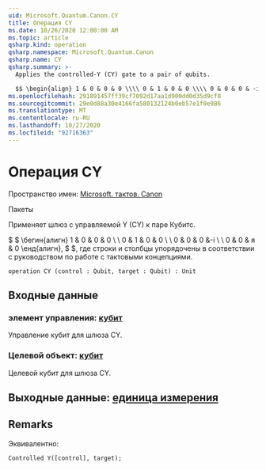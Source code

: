 ```yaml
---
uid: Microsoft.Quantum.Canon.CY
title: Операция CY
ms.date: 10/26/2020 12:00:00 AM
ms.topic: article
qsharp.kind: operation
qsharp.namespace: Microsoft.Quantum.Canon
qsharp.name: CY
qsharp.summary: >-
  Applies the controlled-Y (CY) gate to a pair of qubits.

  $$ \begin{align} 1 & 0 & 0 & 0 \\\\ 0 & 1 & 0 & 0 \\\\ 0 & 0 & 0 & -i \\\\ 0 & 0 & i & 0 \end{align}, $$ where rows and columns are organized as in the quantum concepts guide.
ms.openlocfilehash: 291891457ff39cf7092d17aa1d900dd0d35d9cf8
ms.sourcegitcommit: 29e0d88a30e4166fa580132124b0eb57e1f0e986
ms.translationtype: MT
ms.contentlocale: ru-RU
ms.lasthandoff: 10/27/2020
ms.locfileid: "92716363"
---
```

# <a name="cy-operation"></a>Операция CY

Пространство имен: [Microsoft. тактов. Canon](xref:Microsoft.Quantum.Canon)

Пакеты [](https://nuget.org/packages/)


Применяет шлюз с управляемой Y (CY) к паре Кубитс.

$ $ \бегин{алигн} 1 & 0 & 0 & 0 \\ \\ 0 & 1 & 0 & 0 \\ \\ 0 & 0 & 0 &-i \\ \\ 0 & 0 & я & 0 \енд{алигн}, $ $, где строки и столбцы упорядочены в соответствии с руководством по работе с тактовыми концепциями.

```qsharp
operation CY (control : Qubit, target : Qubit) : Unit
```


## <a name="input"></a>Входные данные

### <a name="control--qubit"></a>элемент управления: [кубит](xref:microsoft.quantum.lang-ref.qubit)

Управление кубит для шлюза CY.


### <a name="target--qubit"></a>Целевой объект: [кубит](xref:microsoft.quantum.lang-ref.qubit)

Целевой кубит для шлюза CY.



## <a name="output--unit"></a>Выходные данные: [единица измерения](xref:microsoft.quantum.lang-ref.unit)



## <a name="remarks"></a>Remarks

Эквивалентно:

```qsharp
Controlled Y([control], target);
```